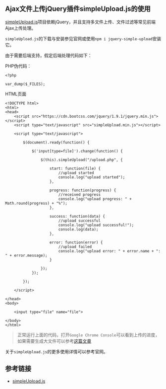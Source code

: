 ## Ajax文件上传jQuery插件simpleUpload.js的使用

[simpleUpload.js](http://simpleupload.michaelcbrook.com)项目依赖jQuery，并且支持多文件上传、文件过滤等常见前端Ajax上传处理。

`simpleUpload.js`的下载与安装参见官网或使用`npm i jquery-simple-upload`安装它。

由于需要后端支持，假定后端处理代码如下：

PHP伪代码：

```
<?php

var_dump($_FILES);
```

HTML页面

```
<!DOCTYPE html>
<html>
<head>
    <script src="https://cdn.bootcss.com/jquery/1.9.1/jquery.min.js"></script>
    <script type="text/javascript" src="simpleUpload.min.js"></script>

    <script type="text/javascript">

        $(document).ready(function() {

            $('input[type=file]').change(function() {

                $(this).simpleUpload("/upload.php", {

                    start: function(file) {
                        //upload started
                        console.log("upload started");
                    },

                    progress: function(progress) {
                        //received progress
                        console.log("upload progress: " + Math.round(progress) + "%");
                    },

                    success: function(data) {
                        //upload successful
                        console.log("upload successful!");
                        console.log(data);
                    },

                    error: function(error) {
                        //upload failed
                        console.log("upload error: " + error.name + ": " + error.message);
                    }

                });
            });

        });

    </script>

</head>
<body>

    <input type="file" name="file">

</body>
</html>
```

> 正常运行上面的代码，打开`Google Chrome Console`可以看到上传的进度，如果需要生成大文件可以参考[这篇文章](https://curder.com/posts/fast-creation-of-large-files-under-mac-osx)

关于`simpleUpload.js`的更多使用详情可以参考官网。


## 参考链接

- [simpleUpload.js](http://simpleupload.michaelcbrook.com/)

